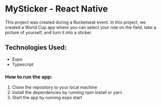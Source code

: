 # MySticker - React Native

This project was created during a Rocketseat event. In this project, we created a World Cup app where you can select your role on the field, take a picture of yourself, and turn it into a sticker.

## Technologies Used:

- Expo
- Typescript

### How to run the app:

1. Clone the repository to your local machine
2. Install the dependencies by running npm install or yarn
3. Start the app by running expo start
